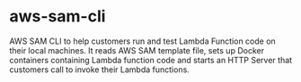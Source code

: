 # aws-sam-cli
AWS SAM CLI to help customers run and test Lambda Function code on their local machines. It reads AWS SAM template file, sets up Docker containers containing Lambda function code and starts an HTTP Server that customers call to invoke their Lambda functions.
